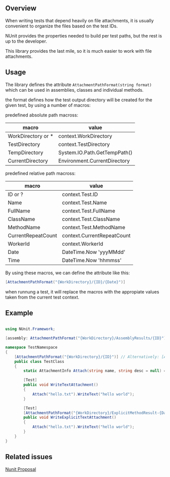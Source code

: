 ﻿

## Overview

When writing tests that depend heavily on file attachments, it is usually convenient
to organize the files based on the test IDs.

NUnit provides the properties needed to build per test paths, but the rest is up to the
developer.

This library provides the last mile, so it is much easier to work with file attachments.

## Usage

The library defines the attribute `AttachmentPathFormat(string format)` which can be
used in assemblies, classes and individual methods.

the format defines how the test output directory will be created for the given test, by using a number of macros:

predefined absolute path macross:

|macro|value|
|-|-|
| WorkDirectory or * | context.WorkDirectory |
| TestDirectory | context.TestDirectory |
| TempDirectory | System.IO.Path.GetTempPath() |
| CurrentDirectory | Environment.CurrentDirectory |

predefined relative path macross:

|macro|value|
|-|-|
| ID or ? | context.Test.ID |
| Name | context.Test.Name |
| FullName | context.Test.FullName |
| ClassName | context.Test.ClassName |
| MethodName | context.Test.MethodName |
| CurrentRepeatCount | context.CurrentRepeatCount |
| WorkerId | context.WorkerId |
| Date | DateTime.Now 'yyyMMdd' |
| Time | DateTime.Now 'hhmmss' |

By using these macros, we can define the attribute like this:

```c#
[AttachmentPathFormat("{WorkDirectory}/{ID}/{Date}")]
```

when runnung a test, it will replace the macros with the appropiate
values taken from the current test context.


## Example

```c#

using NUnit.Framework;

[assembly: AttachmentPathFormat("{WorkDirectory}/AssemblyResults/{ID}")]

namespace TestNamespace
{
    [AttachmentPathFormat("{WorkDirectory}/{ID}")] // Alternatively: [AttachmentPathFormat("?")]
    public class TestClass
    {
        static AttachmentInfo Attach(string name, string desc = null) => new AttachmentInfo(name,desc);

        [Test]
        public void WriteTextAttachment()
        {
            Attach("hello.txt").WriteText("hello world");            
        }

        [Test]
        [AttachmentPathFormat("{WorkDirectory}/ExplicitMethodResult-{Date}-{Time}")]
        public void WriteExplicitTextAttachment()
        {
            Attach("hello.txt").WriteText("hello world");
        }
    }
}

```

## Related issues

[Nunit Proposal](https://github.com/nunit/nunit/issues/4020)